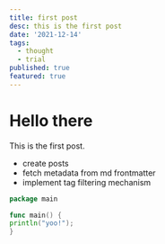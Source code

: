 ```yaml
---
title: first post
desc: this is the first post
date: '2021-12-14'
tags:
  - thought
  - trial
published: true
featured: true
---
```


# Hello there

This is the first post.

- create posts
- fetch metadata from md frontmatter
- implement tag filtering mechanism

```go
package main

func main() {
println("yoo!");
}
```
